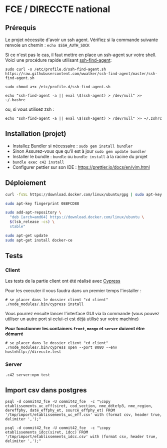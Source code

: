 # FCE / DIRECCTE national

## Prérequis
Le projet nécessite d'avoir un ssh agent. Vérifiez si la commande suivante renvoie un chemin :
`echo $SSH_AUTH_SOCK`

Si ce n'est pas le cas, il faut mettre en place un ssh-agent sur votre shell.
Voici une procédure rapide utilisant [ssh-find-agent](https://github.com/wwalker/ssh-find-agent):

`sudo curl -o /etc/profile.d/ssh-find-agent.sh https://raw.githubusercontent.com/wwalker/ssh-find-agent/master/ssh-find-agent.sh`

`sudo chmod a+x /etc/profile.d/ssh-find-agent.sh`

`echo "ssh-find-agent -a || eval \$(ssh-agent) > /dev/null" >> ~/.bashrc`

ou, si vous utilisez zsh :

`echo "ssh-find-agent -a || eval \$(ssh-agent) > /dev/null" >> ~/.zshrc`


## Installation (projet)

- Installez Bundler si nécessaire : `sudo gem install bundler`
- Sinon Assurez-vous que qu'il est à jour `sudo gem update bundler`
- Installer le bundle : `bundle` ou `bundle install` à la racine du projet
- `bundle exec c42 install`
- Configurer pettier sur son IDE : https://prettier.io/docs/en/vim.html


## Déploiement

```bash
curl -fsSL https://download.docker.com/linux/ubuntu/gpg | sudo apt-key add -

sudo apt-key fingerprint 0EBFCD88

sudo add-apt-repository \
  "deb [arch=amd64] https://download.docker.com/linux/ubuntu \
  $(lsb_release -cs) \
  stable"

sudo apt-get update
sudo apt-get install docker-ce
```

## Tests

### Client

Les tests de la partie client ont été réalisé avec [Cypress](https://www.cypress.io/)

Pour les executer il vous faudra dans un premier temps l'installer :

```shell
# se placer dans le dossier client "cd client"
./node_modules/.bin/cypress install
```

Vous pourrez ensuite lancer l'interface GUI via la commande (vous pouvez utiliser un autre port si celui-ci est déjà utilisé sur votre machine)

**Pour fonctionner les containers `front`, `mongo` et `server` doivent être démarré**

```shell
# se placer dans le dossier client "cd client"
./node_modules/.bin/cypress open --port 8080 --env host=http://direccte.test
```

### Server

```shell
.c42 server:npm test
```

## Import csv dans postgres

```shell
psql -d commit42_fce -U commit42_fce  -c "\copy etablissements_uc_eff(siret, cod_section, nme_ddtefp3, nme_region, dereffphy, date_effphy_et, source_effphy_et) FROM '/tmp/import/etablissements_uc_eff.csv' with (format csv, header true, delimiter ',');"
```

```shell
psql -d commit42_fce -U commit42_fce  -c "\copy etablissements_idcc(siret, idcc) FROM '/tmp/import/etablissements_idcc.csv' with (format csv, header true, delimiter ',');"
```
